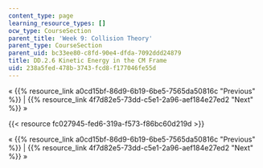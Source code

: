 ```yaml
---
content_type: page
learning_resource_types: []
ocw_type: CourseSection
parent_title: 'Week 9: Collision Theory'
parent_type: CourseSection
parent_uid: bc33ee80-c8fd-90e4-dfda-7092ddd24879
title: DD.2.6 Kinetic Energy in the CM Frame
uid: 238a5fed-478b-3743-fcd8-f177046fe55d
---
```


« {{% resource_link a0cd15bf-86d9-6b19-6be5-7565da50816c "Previous" %}} | {{% resource_link 4f7d82e5-73dd-c5e1-2a96-aef184e27ed2 "Next" %}} »

{{< resource fc027945-fed6-319a-f573-f86bc60d219d >}}

« {{% resource_link a0cd15bf-86d9-6b19-6be5-7565da50816c "Previous" %}} | {{% resource_link 4f7d82e5-73dd-c5e1-2a96-aef184e27ed2 "Next" %}} »